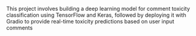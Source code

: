 This project involves building a deep learning model for comment toxicity classification using TensorFlow and 
Keras, followed by deploying it with Gradio to provide real-time toxicity predictions based on user input 
comments
